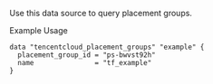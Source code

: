 Use this data source to query placement groups.

Example Usage

```hcl
data "tencentcloud_placement_groups" "example" {
  placement_group_id = "ps-bwvst92h"
  name               = "tf_example"
}
```